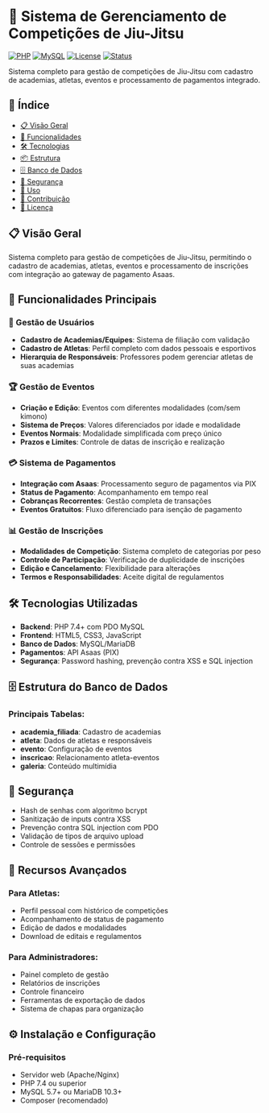 # 🥋 Sistema de Gerenciamento de Competições de Jiu-Jitsu

[![PHP](https://img.shields.io/badge/PHP-7.4%2B-777BB4?logo=php)](https://php.net)
[![MySQL](https://img.shields.io/badge/MySQL-5.7%2B-4479A1?logo=mysql)](https://mysql.com)
[![License](https://img.shields.io/badge/License-MIT-blue.svg)](LICENSE)
[![Status](https://img.shields.io/badge/Status-Production-green)](https://github.com/seu-usuario/jiu-jitsu-competitions)

Sistema completo para gestão de competições de Jiu-Jitsu com cadastro de academias, atletas, eventos e processamento de pagamentos integrado.

## 📑 Índice

- [📋 Visão Geral](#-visão-geral)
- [🚀 Funcionalidades](#-funcionalidades-principais)
- [🛠️ Tecnologias](#-tecnologias-utilizadas)
- [📦 Estrutura](#-estrutura-do-projeto)
- [🗄️ Banco de Dados](#-estrutura-do-banco-de-dados)
- [🔐 Segurança](#-segurança)
- [📱 Uso](#-como-utilizar)
- [🤝 Contribuição](#-contribuição)
- [📄 Licença](#-licença)

## 📋 Visão Geral

Sistema completo para gestão de competições de Jiu-Jitsu, permitindo o cadastro de academias, atletas, eventos e processamento de inscrições com integração ao gateway de pagamento Asaas.

## 🚀 Funcionalidades Principais

### 👥 Gestão de Usuários
- **Cadastro de Academias/Equipes**: Sistema de filiação com validação
- **Cadastro de Atletas**: Perfil completo com dados pessoais e esportivos
- **Hierarquia de Responsáveis**: Professores podem gerenciar atletas de suas academias

### 🏆 Gestão de Eventos
- **Criação e Edição**: Eventos com diferentes modalidades (com/sem kimono)
- **Sistema de Preços**: Valores diferenciados por idade e modalidade
- **Eventos Normais**: Modalidade simplificada com preço único
- **Prazos e Limites**: Controle de datas de inscrição e realização

### 💳 Sistema de Pagamentos
- **Integração com Asaas**: Processamento seguro de pagamentos via PIX
- **Status de Pagamento**: Acompanhamento em tempo real
- **Cobranças Recorrentes**: Gestão completa de transações
- **Eventos Gratuitos**: Fluxo diferenciado para isenção de pagamento

### 📊 Gestão de Inscrições
- **Modalidades de Competição**: Sistema completo de categorias por peso
- **Controle de Participação**: Verificação de duplicidade de inscrições
- **Edição e Cancelamento**: Flexibilidade para alterações
- **Termos e Responsabilidades**: Aceite digital de regulamentos

## 🛠️ Tecnologias Utilizadas

- **Backend**: PHP 7.4+ com PDO MySQL
- **Frontend**: HTML5, CSS3, JavaScript
- **Banco de Dados**: MySQL/MariaDB
- **Pagamentos**: API Asaas (PIX)
- **Segurança**: Password hashing, prevenção contra XSS e SQL injection


## 🗄️ Estrutura do Banco de Dados

### Principais Tabelas:
- **academia_filiada**: Cadastro de academias
- **atleta**: Dados de atletas e responsáveis
- **evento**: Configuração de eventos
- **inscricao**: Relacionamento atleta-eventos
- **galeria**: Conteúdo multimídia

## 🔐 Segurança

- Hash de senhas com algoritmo bcrypt
- Sanitização de inputs contra XSS
- Prevenção contra SQL injection com PDO
- Validação de tipos de arquivo upload
- Controle de sessões e permissões

## 📱 Recursos Avançados

### Para Atletas:
- Perfil pessoal com histórico de competições
- Acompanhamento de status de pagamento
- Edição de dados e modalidades
- Download de editais e regulamentos

### Para Administradores:
- Painel completo de gestão
- Relatórios de inscrições
- Controle financeiro
- Ferramentas de exportação de dados
- Sistema de chapas para organização

## ⚙️ Instalação e Configuração

### Pré-requisitos
- Servidor web (Apache/Nginx)
- PHP 7.4 ou superior
- MySQL 5.7+ ou MariaDB 10.3+
- Composer (recomendado)